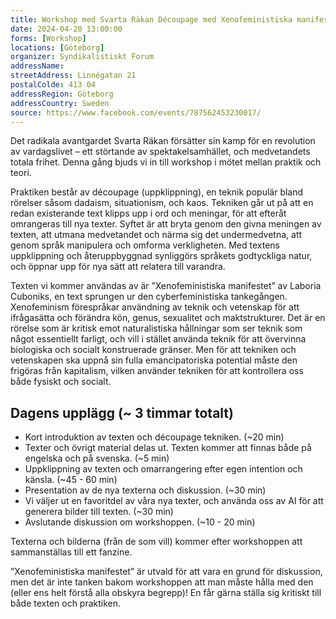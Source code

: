 ```yaml
---
title: Workshop med Svarta Räkan Découpage med Xenofeministiska manifestet
date: 2024-04-20 13:00:00
forms: [Workshop]
locations: [Göteborg]
organizer: Syndikalistiskt Forum
addressName:
streetAddress: Linnégatan 21
postalColde: 413 04
addressRegion: Göteborg
addressCountry: Sweden
source: https://www.facebook.com/events/787562453230017/
---
```

Det radikala avantgardet Svarta Räkan försätter sin kamp för en revolution av vardagslivet – ett störtande av spektakelsamhället, och medvetandets totala frihet. Denna gång bjuds vi in till workshop i mötet mellan praktik och teori.

Praktiken består av découpage (uppklippning), en teknik populär bland rörelser såsom dadaism, situationism, och kaos. Tekniken går ut på att en redan existerande text klipps upp i ord och meningar, för att efteråt omrangeras till nya texter. Syftet är att bryta genom den givna meningen av texten, att utmana medvetandet och närma sig det undermedvetna, att genom språk manipulera och omforma verkligheten. Med textens uppklippning och återuppbyggnad synliggörs språkets godtyckliga natur, och öppnar upp för nya sätt att relatera till varandra.

Texten vi kommer användas av är ”Xenofeministiska manifestet” av Laboria Cuboniks, en text sprungen ur den cyberfeministiska tankegången. Xenofeminism förespråkar användning av teknik och vetenskap för att ifrågasätta och förändra kön, genus, sexualitet och maktstrukturer. Det är en rörelse som är kritisk emot naturalistiska hållningar som ser teknik som något essentiellt farligt, och vill i stället använda teknik för att övervinna biologiska och socialt konstruerade gränser. Men för att tekniken och vetenskapen ska uppnå sin fulla emancipatoriska potential måste den frigöras från kapitalism, vilken använder tekniken för att kontrollera oss både fysiskt och socialt. 


## Dagens upplägg  (~ 3 timmar totalt)
- Kort introduktion av texten och découpage tekniken. (~20 min)
- Texter och övrigt material delas ut. Texten kommer att finnas både på engelska och på svenska. (~5 min) 
- Uppklippning av texten och omarrangering efter egen intention och känsla. (~45 - 60 min)
- Presentation av de nya texterna och diskussion. (~30 min)
- Vi väljer ut en favoritdel av våra nya texter, och använda oss av AI för att generera bilder till texten. (~30 min)
- Avslutande diskussion om workshoppen. (~10 - 20 min)

Texterna och bilderna (från de som vill) kommer efter workshoppen att sammanställas till ett fanzine.

”Xenofeministiska manifestet” är utvald för att vara en grund för diskussion, men det är inte tanken bakom workshoppen att man måste hålla med den (eller ens helt förstå alla obskyra begrepp)! En får gärna ställa sig kritiskt till både texten och praktiken.
